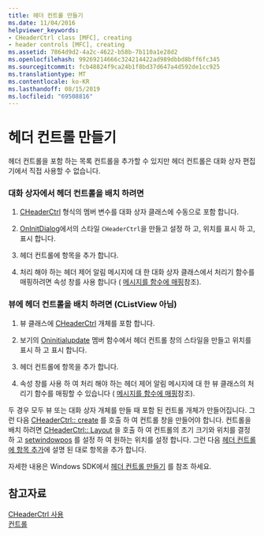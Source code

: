 ```yaml
---
title: 헤더 컨트롤 만들기
ms.date: 11/04/2016
helpviewer_keywords:
- CHeaderCtrl class [MFC], creating
- header controls [MFC], creating
ms.assetid: 7864d9d2-4a2c-4622-b58b-7b110a1e28d2
ms.openlocfilehash: 99269214666c324214422ad989dbbd8bff6fc345
ms.sourcegitcommit: fcb48824f9ca24b1f8bd37d647a4d592de1cc925
ms.translationtype: MT
ms.contentlocale: ko-KR
ms.lasthandoff: 08/15/2019
ms.locfileid: "69508816"
---
```

# <a name="creating-the-header-control"></a>헤더 컨트롤 만들기

헤더 컨트롤을 포함 하는 목록 컨트롤을 추가할 수 있지만 헤더 컨트롤은 대화 상자 편집기에서 직접 사용할 수 없습니다.

### <a name="to-put-a-header-control-in-a-dialog-box"></a>대화 상자에서 헤더 컨트롤을 배치 하려면

1. [CHeaderCtrl](../mfc/reference/cheaderctrl-class.md) 형식의 멤버 변수를 대화 상자 클래스에 수동으로 포함 합니다.

1. [OnInitDialog](../mfc/reference/cdialog-class.md#oninitdialog)에서의 스타일 `CHeaderCtrl`을 만들고 설정 하 고, 위치를 표시 하 고, 표시 합니다.

1. 헤더 컨트롤에 항목을 추가 합니다.

1. 처리 해야 하는 헤더 제어 알림 메시지에 대 한 대화 상자 클래스에서 처리기 함수를 매핑하려면 속성 창를 사용 합니다 ( [메시지를 함수에 매핑](../mfc/reference/mapping-messages-to-functions.md)참조).

### <a name="to-put-a-header-control-in-a-view-not-a-clistview"></a>뷰에 헤더 컨트롤을 배치 하려면 (CListView 아님)

1. 뷰 클래스에 [CHeaderCtrl](../mfc/reference/cheaderctrl-class.md) 개체를 포함 합니다.

1. 보기의 [Oninitialupdate](../mfc/reference/cview-class.md#oninitialupdate) 멤버 함수에서 헤더 컨트롤 창의 스타일을 만들고 위치를 표시 하 고 표시 합니다.

1. 헤더 컨트롤에 항목을 추가 합니다.

1. 속성 창를 사용 하 여 처리 해야 하는 헤더 제어 알림 메시지에 대 한 뷰 클래스의 처리기 함수를 매핑할 수 있습니다 ( [메시지를 함수에 매핑](../mfc/reference/mapping-messages-to-functions.md)참조).

두 경우 모두 뷰 또는 대화 상자 개체를 만들 때 포함 된 컨트롤 개체가 만들어집니다. 그런 다음 [CHeaderCtrl:: create](../mfc/reference/cheaderctrl-class.md#create) 를 호출 하 여 컨트롤 창을 만들어야 합니다. 컨트롤을 배치 하려면 [CHeaderCtrl:: Layout](../mfc/reference/cheaderctrl-class.md#layout) 을 호출 하 여 컨트롤의 초기 크기와 위치를 결정 하 고 [setwindowpos](../mfc/reference/cwnd-class.md#setwindowpos) 를 설정 하 여 원하는 위치를 설정 합니다. 그런 다음 [헤더 컨트롤에 항목 추가](../mfc/adding-items-to-the-header-control.md)에 설명 된 대로 항목을 추가 합니다.

자세한 내용은 Windows SDK에서 [헤더 컨트롤 만들기](/windows/win32/Controls/header-controls) 를 참조 하세요.

## <a name="see-also"></a>참고자료

[CHeaderCtrl 사용](../mfc/using-cheaderctrl.md)<br/>
[컨트롤](../mfc/controls-mfc.md)
